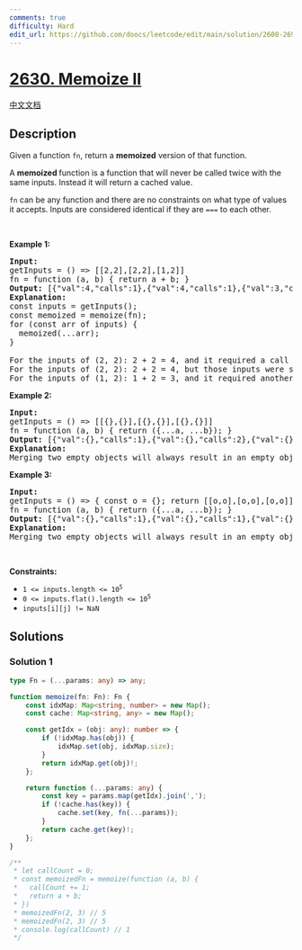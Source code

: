 ```yaml
---
comments: true
difficulty: Hard
edit_url: https://github.com/doocs/leetcode/edit/main/solution/2600-2699/2630.Memoize%20II/README_EN.md
---
```


<!-- problem:start -->

# [2630. Memoize II](https://leetcode.com/problems/memoize-ii)

[中文文档](/solution/2600-2699/2630.Memoize%20II/README.md)

## Description

<p>Given a function <code>fn</code>,&nbsp;return&nbsp;a&nbsp;<strong>memoized</strong>&nbsp;version of that function.</p>

<p>A&nbsp;<strong>memoized&nbsp;</strong>function is a function that will never be called twice with&nbsp;the same inputs. Instead it will return&nbsp;a cached value.</p>

<p><code>fn</code>&nbsp;can be any function and there are no constraints on what type of values it accepts. Inputs are considered identical if they are&nbsp;<code>===</code> to each other.</p>

<p>&nbsp;</p>
<p><strong class="example">Example 1:</strong></p>

<pre>
<strong>Input:</strong> 
getInputs = () =&gt; [[2,2],[2,2],[1,2]]
fn = function (a, b) { return a + b; }
<strong>Output:</strong> [{&quot;val&quot;:4,&quot;calls&quot;:1},{&quot;val&quot;:4,&quot;calls&quot;:1},{&quot;val&quot;:3,&quot;calls&quot;:2}]
<strong>Explanation:</strong>
const inputs = getInputs();
const memoized = memoize(fn);
for (const arr of inputs) {
  memoized(...arr);
}

For the inputs of (2, 2): 2 + 2 = 4, and it required a call to fn().
For the inputs of (2, 2): 2 + 2 = 4, but those inputs were seen before so no call to fn() was required.
For the inputs of (1, 2): 1 + 2 = 3, and it required another call to fn() for a total of 2.
</pre>

<p><strong class="example">Example 2:</strong></p>

<pre>
<strong>Input:</strong> 
getInputs = () =&gt; [[{},{}],[{},{}],[{},{}]] 
fn = function (a, b) { return ({...a, ...b}); }
<strong>Output:</strong> [{&quot;val&quot;:{},&quot;calls&quot;:1},{&quot;val&quot;:{},&quot;calls&quot;:2},{&quot;val&quot;:{},&quot;calls&quot;:3}]
<strong>Explanation:</strong>
Merging two empty objects will always result in an empty object. It may seem like there should only be 1&nbsp;call to fn() because of cache-hits, however none of those objects are === to each other.
</pre>

<p><strong class="example">Example 3:</strong></p>

<pre>
<strong>Input:</strong> 
getInputs = () =&gt; { const o = {}; return [[o,o],[o,o],[o,o]]; }
fn = function (a, b) { return ({...a, ...b}); }
<strong>Output:</strong> [{&quot;val&quot;:{},&quot;calls&quot;:1},{&quot;val&quot;:{},&quot;calls&quot;:1},{&quot;val&quot;:{},&quot;calls&quot;:1}]
<strong>Explanation:</strong>
Merging two empty objects will always result in an empty object. The 2nd and 3rd third function calls result in a cache-hit. This is because every object passed in is identical.
</pre>

<p>&nbsp;</p>
<p><strong>Constraints:</strong></p>

<ul>
	<li><code>1 &lt;= inputs.length &lt;= 10<sup>5</sup></code></li>
	<li><code>0 &lt;= inputs.flat().length &lt;= 10<sup>5</sup></code></li>
	<li><code>inputs[i][j] != NaN</code></li>
</ul>

## Solutions

<!-- solution:start -->

### Solution 1

<!-- tabs:start -->

```ts
type Fn = (...params: any) => any;

function memoize(fn: Fn): Fn {
    const idxMap: Map<string, number> = new Map();
    const cache: Map<string, any> = new Map();

    const getIdx = (obj: any): number => {
        if (!idxMap.has(obj)) {
            idxMap.set(obj, idxMap.size);
        }
        return idxMap.get(obj)!;
    };

    return function (...params: any) {
        const key = params.map(getIdx).join(',');
        if (!cache.has(key)) {
            cache.set(key, fn(...params));
        }
        return cache.get(key)!;
    };
}

/**
 * let callCount = 0;
 * const memoizedFn = memoize(function (a, b) {
 *	 callCount += 1;
 *   return a + b;
 * })
 * memoizedFn(2, 3) // 5
 * memoizedFn(2, 3) // 5
 * console.log(callCount) // 1
 */
```

<!-- tabs:end -->

<!-- solution:end -->

<!-- problem:end -->
